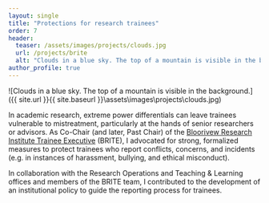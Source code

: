 ```yaml
---
layout: single
title: "Protections for research trainees"
order: 7
header:
  teaser: /assets/images/projects/clouds.jpg
  url: /projects/brite
  alt: "Clouds in a blue sky. The top of a mountain is visible in the background."
author_profile: true
---
```


![Clouds in a blue sky. The top of a mountain is visible in the background.]({{ site.url }}{{ site.baseurl }}\assets\images\projects\clouds.jpg)

In academic research, extreme power differentials can leave trainees vulnerable to mistreatment, particularly at the hands of senior researchers or advisors. As Co-Chair (and later, Past Chair) of the [Bloorivew Research Institute Trainee Executive](http://hollandbloorview.ca/research-education/bri-trainee-executive) (BRITE), I advocated for strong, formalized measures to protect trainees who report conflicts, concerns, and incidents (e.g. in instances of harassment, bullying, and ethical misconduct).

In collaboration with the Research Operations and Teaching & Learning offices and members of the BRITE team, I contributed to the development of an institutional policy to guide the reporting process for trainees.
